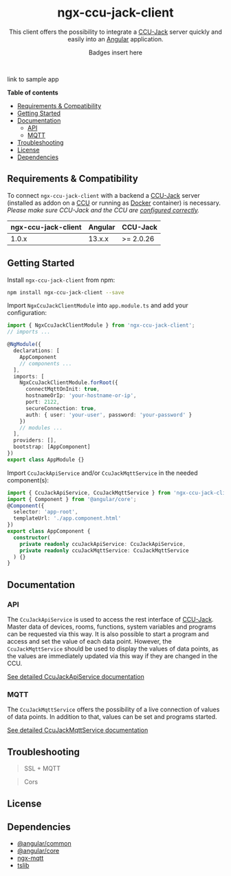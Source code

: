 <div align="center">
    <h1>ngx-ccu-jack-client</h1>
</div>

<p align="center">
This client offers the possibility to integrate a <a href="https://github.com/mdzio/ccu-jack">CCU-Jack</a> server quickly and easily into an <a href="https://angular.io/">Angular</a> application.
</p>

<p align="center">
Badges insert here
</p>

<br/>

link to sample app

**Table of contents**
- [Requirements & Compatibility](#requirements--compatibility)
- [Getting Started](#getting-started)
- [Documentation](#documentation)
  - [API](#api)
  - [MQTT](#mqtt)
- [Troubleshooting](#troubleshooting)
- [License](#license)
- [Dependencies](#dependencies)

## Requirements & Compatibility
To connect `ngx-ccu-jack-client` with a backend a [CCU-Jack](https://github.com/mdzio/ccu-jack) server (installed as addon on a [CCU](https://homematic-ip.com/de/produkt/smart-home-zentrale-ccu3) or running as [Docker](https://www.docker.com/) container) is necessary. *Please make sure CCU-Jack and the CCU are [configured correctly](https://github.com/mdzio/ccu-jack#installation-als-add-on-auf-der-ccu).*

| ngx-ccu-jack-client |    Angular    |  CCU-Jack      |
| ------------------- | ------------- | -------------- |
| 1.0.x               | 13.x.x        | >= 2.0.26      |

## Getting Started

Install `ngx-ccu-jack-client` from npm:

``` bash
npm install ngx-ccu-jack-client --save
```

Import `NgxCcuJackClientModule` into `app.module.ts` and add your configuration:

```typescript
import { NgxCcuJackClientModule } from 'ngx-ccu-jack-client';
// imports ...

@NgModule({
  declarations: [
    AppComponent
    // components ...
  ],
  imports: [
    NgxCcuJackClientModule.forRoot({
      connectMqttOnInit: true,
      hostnameOrIp: 'your-hostname-or-ip',
      port: 2122,
      secureConnection: true,
      auth: { user: 'your-user', password: 'your-password' }
    })
    // modules ...
  ],
  providers: [],
  bootstrap: [AppComponent]
})
export class AppModule {}
```

Import `CcuJackApiService` and/or `CcuJackMqttService` in the needed component(s):

```typescript
import { CcuJackApiService, CcuJackMqttService } from 'ngx-ccu-jack-client';
import { Component } from '@angular/core';
@Component({
  selector: 'app-root',
  templateUrl: './app.component.html'
})
export class AppComponent {
  constructor(
    private readonly ccuJackApiService: CcuJackApiService,
    private readonly ccuJackMqttService: CcuJackMqttService
  ) {}
}
```



## Documentation

### API

The `CcuJackApiService` is used to access the rest interface of [CCU-Jack](https://github.com/mdzio/ccu-jack). Master data of devices, rooms, functions, system variables and programs can be requested via this way. It is also possible to start a program and access and set the value of each data point. However, the `CcuJackMqttService` should be used to display the values of data points, as the values are immediately updated via this way if they are changed in the CCU.

[See detailed CcuJackApiService documentation](documentation-ccu-jack-api.md)

### MQTT
The `CcuJackMqttService` offers the possibility of a live connection of values of data points. In addition to that, values can be set and programs started.

[See detailed CcuJackMqttService documentation](documentation-ccu-jack-mqtt.md)

## Troubleshooting

>SSL + MQTT

>Cors
## License

## Dependencies

- [@angular/common](https://github.com/angular/angular/blob/master/LICENSE)
- [@angular/core](https://github.com/angular/angular/blob/master/LICENSE)
- [ngx-mqtt](https://github.com/sclausen/ngx-mqtt/blob/master/LICENSE)
- [tslib](https://github.com/microsoft/tslib/blob/main/LICENSE.txt)